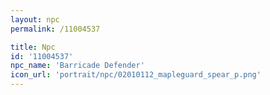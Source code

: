 ```yaml
---
layout: npc
permalink: /11004537

title: Npc
id: '11004537'
npc_name: 'Barricade Defender'
icon_url: 'portrait/npc/02010112_mapleguard_spear_p.png'
---
```


